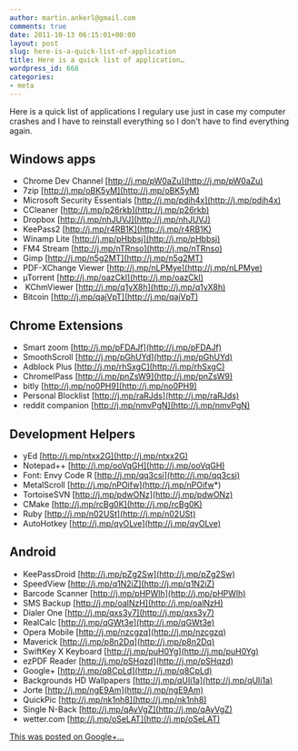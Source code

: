 ```yaml
---
author: martin.ankerl@gmail.com
comments: true
date: 2011-10-13 06:15:01+00:00
layout: post
slug: here-is-a-quick-list-of-application
title: Here is a quick list of application…
wordpress_id: 668
categories:
- meta
---
```


Here is a quick list of applications I regulary use just in case my computer crashes and I have to reinstall everything so I don't have to find everything again.


## Windows apps


  * Chrome Dev Channel [http://j.mp/pW0aZu](http://j.mp/pW0aZu)
  * 7zip [http://j.mp/oBK5yM](http://j.mp/oBK5yM)
  * Microsoft Security Essentials [http://j.mp/pdih4x](http://j.mp/pdih4x)
  * CCleaner [http://j.mp/p26rkb](http://j.mp/p26rkb)
  * Dropbox [http://j.mp/nhJUVJ](http://j.mp/nhJUVJ)
  * KeePass2 [http://j.mp/r4RB1K](http://j.mp/r4RB1K)
  * Winamp Lite [http://j.mp/pHbbsj](http://j.mp/pHbbsj)
  * FM4 Stream [http://j.mp/nTRnso](http://j.mp/nTRnso)
  * Gimp [http://j.mp/n5g2MT](http://j.mp/n5g2MT)
  * PDF-XChange Viewer [http://j.mp/nLPMye](http://j.mp/nLPMye)
  * µTorrent [http://j.mp/oazCkl](http://j.mp/oazCkl)
  *  KChmViewer [http://j.mp/q1yX8h](http://j.mp/q1yX8h)
  * Bitcoin [http://j.mp/qajVpT](http://j.mp/qajVpT)

## Chrome Extensions

  * Smart zoom [http://j.mp/pFDAJf](http://j.mp/pFDAJf)
  * SmoothScroll [http://j.mp/pGhUYd](http://j.mp/pGhUYd)
  * Adblock Plus [http://j.mp/rhSxgC](http://j.mp/rhSxgC)
  * ChromeIPass [http://j.mp/pnZsW9](http://j.mp/pnZsW9)
  * bitly [http://j.mp/no0PH9](http://j.mp/no0PH9)
  * Personal Blocklist [http://j.mp/raRJds](http://j.mp/raRJds)
  * reddit companion [http://j.mp/nmvPgN](http://j.mp/nmvPgN)

## Development Helpers

  * yEd [http://j.mp/ntxx2G](http://j.mp/ntxx2G)
  * Notepad++ [http://j.mp/ooVqGH](http://j.mp/ooVqGH)
  * Font: Envy Code R [http://j.mp/qq3csi](http://j.mp/qq3csi)
  * MetalScroll [http://j.mp/nPOifw](http://j.mp/nPOifw*)
  * TortoiseSVN [http://j.mp/pdwONz](http://j.mp/pdwONz)
  * CMake [http://j.mp/rcBg0K](http://j.mp/rcBg0K)
  * Ruby [http://j.mp/n02USt](http://j.mp/n02USt)
  * AutoHotkey [http://j.mp/qyOLve](http://j.mp/qyOLve)

## Android
	
  * KeePassDroid [http://j.mp/pZg2Sw](http://j.mp/pZg2Sw)
  * SpeedView [http://j.mp/q1N2iZ](http://j.mp/q1N2iZ)
  * Barcode Scanner [http://j.mp/pHPWlh](http://j.mp/pHPWlh)
  * SMS Backup [http://j.mp/oalNzH](http://j.mp/oalNzH)
  * Dialer One [http://j.mp/qxs3y7](http://j.mp/qxs3y7)
  * RealCalc [http://j.mp/qGWt3e](http://j.mp/qGWt3e)
  * Opera Mobile [http://j.mp/nzcgzq](http://j.mp/nzcgzq)
  * Maverick [http://j.mp/p8n2Dq](http://j.mp/p8n2Dq)
  * SwiftKey X Keyboard [http://j.mp/puH0Yg](http://j.mp/puH0Yg)
  * ezPDF Reader [http://j.mp/pSHqzd](http://j.mp/pSHqzd)
  * Google+ [http://j.mp/q8CpLd](http://j.mp/q8CpLd)
  * Backgrounds HD Wallpapers [http://j.mp/qUIi1a](http://j.mp/qUIi1a)
  * Jorte [http://j.mp/ngE9Am](http://j.mp/ngE9Am)
  * QuickPic [http://j.mp/nk1nh8](http://j.mp/nk1nh8)
  * Single N-Back [http://j.mp/qAyVgZ](http://j.mp/qAyVgZ)
  * wetter.com [http://j.mp/oSeLAT](http://j.mp/oSeLAT)

[This was posted on Google+…](https://plus.google.com/101871575253544122749/posts/fTuJyCEq1Te)